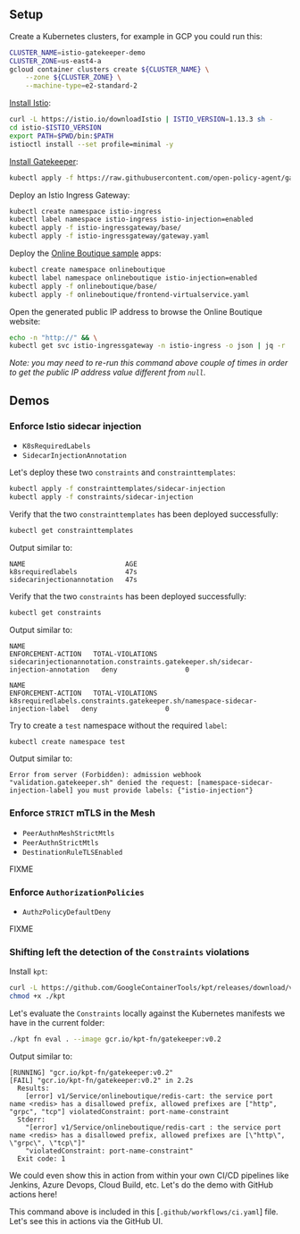 ## Setup

Create a Kubernetes clusters, for example in GCP you could run this:
```bash
CLUSTER_NAME=istio-gatekeeper-demo
CLUSTER_ZONE=us-east4-a
gcloud container clusters create ${CLUSTER_NAME} \
    --zone ${CLUSTER_ZONE} \
    --machine-type=e2-standard-2
```

[Install Istio]():
```bash
curl -L https://istio.io/downloadIstio | ISTIO_VERSION=1.13.3 sh -
cd istio-$ISTIO_VERSION
export PATH=$PWD/bin:$PATH
istioctl install --set profile=minimal -y
```

[Install Gatekeeper]():
```bash
kubectl apply -f https://raw.githubusercontent.com/open-policy-agent/gatekeeper/release-3.8/deploy/gatekeeper.yaml
```

Deploy an Istio Ingress Gateway:
```bash
kubectl create namespace istio-ingress
kubectl label namespace istio-ingress istio-injection=enabled
kubectl apply -f istio-ingressgateway/base/
kubectl apply -f istio-ingressgateway/gateway.yaml
```

Deploy the [Online Boutique sample]() apps:
```bash
kubectl create namespace onlineboutique
kubectl label namespace onlineboutique istio-injection=enabled
kubectl apply -f onlineboutique/base/
kubectl apply -f onlineboutique/frontend-virtualservice.yaml
```

Open the generated public IP address to browse the Online Boutique website:
```bash
echo -n "http://" && \
kubectl get svc istio-ingressgateway -n istio-ingress -o json | jq -r '.status.loadBalancer.ingress[0].ip'
```
_Note: you may need to re-run this command above couple of times in order to get the public IP address value different from `null`._

## Demos

### Enforce Istio sidecar injection

- `K8sRequiredLabels`
- `SidecarInjectionAnnotation`

Let's deploy these two `constraints` and `constrainttemplates`:
```bash
kubectl apply -f constrainttemplates/sidecar-injection
kubectl apply -f constraints/sidecar-injection
```

Verify that the two `constrainttemplates` has been deployed successfully:
```bash
kubectl get constrainttemplates
```

Output similar to:
```output
NAME                         AGE
k8srequiredlabels            47s
sidecarinjectionannotation   47s
```

Verify that the two `constraints` has been deployed successfully:
```bash
kubectl get constraints
```

Output similar to:
```output
NAME                                                                                ENFORCEMENT-ACTION   TOTAL-VIOLATIONS
sidecarinjectionannotation.constraints.gatekeeper.sh/sidecar-injection-annotation   deny                 0

NAME                                                                            ENFORCEMENT-ACTION   TOTAL-VIOLATIONS
k8srequiredlabels.constraints.gatekeeper.sh/namespace-sidecar-injection-label   deny                 0
```

Try to create a `test` namespace without the required `label`:
```bash
kubectl create namespace test
```

Output similar to:
```output
Error from server (Forbidden): admission webhook "validation.gatekeeper.sh" denied the request: [namespace-sidecar-injection-label] you must provide labels: {"istio-injection"}
```

### Enforce `STRICT` mTLS in the Mesh

- `PeerAuthnMeshStrictMtls`
- `PeerAuthnStrictMtls`
- `DestinationRuleTLSEnabled`

FIXME

### Enforce `AuthorizationPolicies`

- `AuthzPolicyDefaultDeny`

FIXME

### Shifting left the detection of the `Constraints` violations

Install `kpt`:
```bash
curl -L https://github.com/GoogleContainerTools/kpt/releases/download/v1.0.0-beta.14/kpt_linux_amd64 > ./kpt
chmod +x ./kpt
```

Let's evaluate the `Constraints` locally against the Kubernetes manifests we have in the current folder:
```bash
./kpt fn eval . --image gcr.io/kpt-fn/gatekeeper:v0.2
```

Output similar to:
```output
[RUNNING] "gcr.io/kpt-fn/gatekeeper:v0.2"
[FAIL] "gcr.io/kpt-fn/gatekeeper:v0.2" in 2.2s
  Results:
    [error] v1/Service/onlineboutique/redis-cart: the service port name <redis> has a disallowed prefix, allowed prefixes are ["http", "grpc", "tcp"] violatedConstraint: port-name-constraint
  Stderr:
    "[error] v1/Service/onlineboutique/redis-cart : the service port name <redis> has a disallowed prefix, allowed prefixes are [\"http\", \"grpc\", \"tcp\"]"
    "violatedConstraint: port-name-constraint"
  Exit code: 1
```

We could even show this in action from within your own CI/CD pipelines like Jenkins, Azure Devops, Cloud Build, etc. Let's do the demo with GitHub actions here!

This command above is included in this [`.github/workflows/ci.yaml`] file. Let's see this in actions via the GitHub UI.